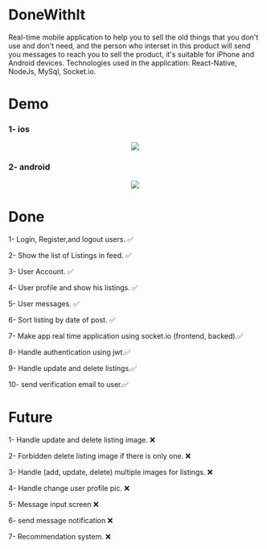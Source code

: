 # DoneWithIt

Real-time mobile application to help you to sell the old things that you don't use and don't need, and the person who interset in this product will send you messages to reach you to sell the product, it's suitable for iPhone and Android devices. Technologies used in the application: React-Native, NodeJs, MySql, Socket.io.

# Demo

### 1- ios

<p align="center">
  <img src="https://s8.gifyu.com/images/doneWithIt_ios_demo.gif"/>
</p>

### 2- android

<p align="center">
  <img src="https://s8.gifyu.com/images/doneWithIt-_android_demo.gif"/>
</p>

# Done

<p>1- Login, Register,and logout users. ✅</p>
<p>2- Show the list of Listings in feed. ✅</p>
<p>3- User Account. ✅</p>
<p>4- User profile and show his listings. ✅</p>
<p>5- User messages. ✅</p>
<p>6- Sort listing by date of post.  ✅   </p>
<p>7- Make app real time application using socket.io (frontend, backed).✅</p>
<p>8- Handle authentication using jwt.✅ </p>
<p>9- Handle update and delete listings.✅</p>
<p>10- send verification email to user.✅</p>

# Future

<p>1- Handle update and delete listing image.                                  ❌ </p>
<p>2- Forbidden delete listing image if there is only one.                     ❌</p>
<p>3- Handle (add, update, delete) multiple images for listings.               ❌</p>
<p>4- Handle change user profile pic.                                          ❌</p>
<p>5- Message input screen ❌</p>
<p>6- send message notification ❌</p>
<p>7- Recommendation system. ❌</p>
